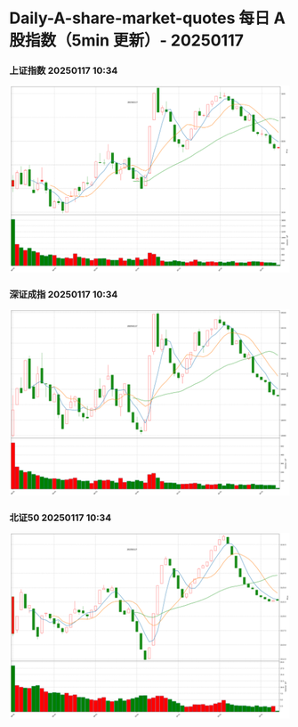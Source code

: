 
# Daily-A-share-market-quotes 每日 A 股指数（5min 更新）- 20250117

### 上证指数 20250117 10:34
![](./fig/2025/1/20250117-sh000001.png)

### 深证成指 20250117 10:34
![](./fig/2025/1/20250117-sz399001.png)

### 北证50 20250117 10:34
![](./fig/2025/1/20250117-bj899050.png)
